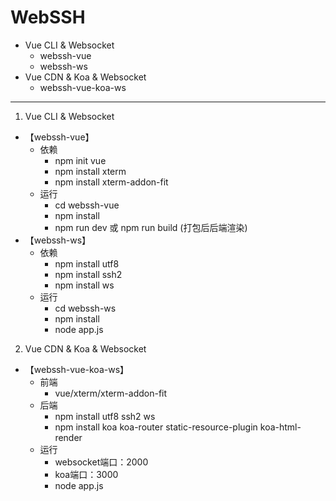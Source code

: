 # WebSSH

- Vue CLI & Websocket
  - webssh-vue
  - webssh-ws
- Vue CDN & Koa & Websocket
  - webssh-vue-koa-ws

---

1. Vue CLI & Websocket
- 【webssh-vue】
  - 依赖
    - npm init vue
    - npm install xterm
    - npm install xterm-addon-fit
  - 运行
    - cd webssh-vue
    - npm install
    - npm run dev 或 npm run build (打包后后端渲染)
- 【webssh-ws】
  - 依赖
    - npm install utf8
    - npm install ssh2
    - npm install ws
  - 运行
    - cd webssh-ws
    - npm install
    - node app.js

2. Vue CDN & Koa & Websocket
- 【webssh-vue-koa-ws】
  - 前端
    - vue/xterm/xterm-addon-fit
  - 后端
    - npm install utf8 ssh2 ws
    - npm install koa koa-router static-resource-plugin koa-html-render
  - 运行
    - websocket端口：2000
    - koa端口：3000
    - node app.js